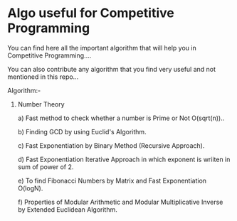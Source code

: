 # Algo useful for Competitive Programming

You can find here all the important algorithm that will help you in Competitive Programming....

You can also contribute any algorithm that you find very useful and not mentioned in this repo...

Algorithm:- 

1) Number Theory

	a) Fast method to check whether a number is Prime or Not O(sqrt(n))..

	b) Finding GCD by using Euclid's Algorithm.

	c) Fast Exponentiation by Binary Method (Recursive Approach).

	d) Fast Exponentiation Iterative Approach in which exponent is wriiten in sum of power of 2.

	e) To find Fibonacci Numbers by Matrix and Fast Exponentiation O(logN).

	f) Properties of Modular Arithmetic and Modular Multiplicative Inverse by Extended Euclidean Algorithm.
 
